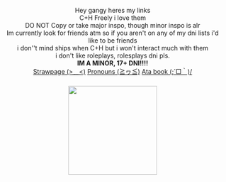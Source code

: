 <p align="center">Hey gangy heres my links<br>C+H Freely i love them<br>DO NOT Copy or take major inspo, though minor inspo is alr<br>Im currently look for friends atm so if you aren't on any of my dni lists i'd like to be friends<br> i don''t mind ships when C+H but i won't interact much with them <br>
  i don't like roleplays, rolesplays dni pls. <br>
  <strong>IM A MINOR, 17+ DNI!!!!</strong> <br>
<a href="https://aboutmorgio.straw.page/">Strawpage (>﹏<)</a>
  <a href="https://en.pronouns.page/@Morgio">Pronouns (≧ヮ≦)</a>
    <a href="https://morgio.atabook.org/">Ata book (;´□｀)/</a>
</p>

###

<div align="center">
  <img height="200" src="https://i.pinimg.com/736x/2e/14/43/2e14430b02b1f4c520eae67d3f83c370.jpg"  />
</div>

###
